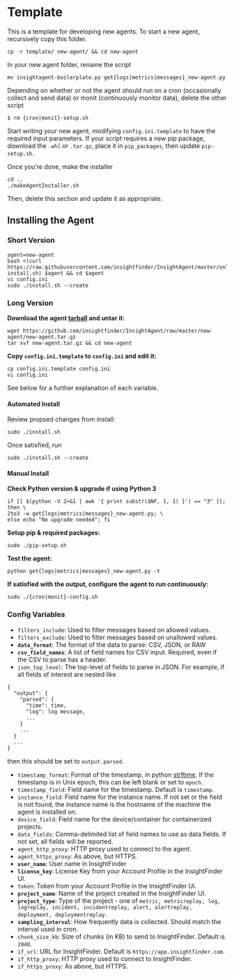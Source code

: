 # Template
This is a template for developing new agents.
To start a new agent, recursively copy this folder.
```
cp -r template/ new-agent/ && cd new-agent
```

In your new agent folder, rename the script
```
mv insightagent-boilerplate.py get{logs|metrics|messages}_new-agent.py
```

Depending on whether or not the agent should run on a cron (occasionally collect and send data) or monit (continuously monitor data), delete the other script
```
$ rm {cron|monit}-setup.sh
```

Start writing your new agent, modifying `config.ini.template` to have the required input parameters. If your script requires a new pip package, download the `.whl` or `.tar.gz`, place it in `pip_packages`, then update `pip-setup.sh`.

Once you're done, make the installer
```
cd ..
./makeAgentInstaller.sh
```

Then, delete this section and update it as appropriate.

## Installing the Agent

### Short Version
```
agent=new-agent
bash <(curl https://raw.githubusercontent.com/insightfinder/InsightAgent/master/online-install.sh) $agent && cd $agent
vi config.ini
sudo ./install.sh --create
```

### Long Version
**Download the agent [tarball](https://github.com/insightfinder/InsightAgent/raw/master/new-agent/new-agent.tar.gz) and untar it:**
```
wget https://github.com/insightfinder/InsightAgent/raw/master/new-agent/new-agent.tar.gz
tar xvf new-agent.tar.gz && cd new-agent
```

**Copy `config.ini.template` to `config.ini` and edit it:**
```
cp config.ini.template config.ini
vi config.ini
```
See below for a further explanation of each variable.

#### Automated Install
Review propsed changes from install:
```
sudo ./install.sh
```

Once satisfied, run 
```
sudo ./install.sh --create
```

#### Manual Install
**Check Python version & upgrade if using Python 3**
```
if [[ $(python -V 2>&1 | awk '{ print substr($NF, 1, 1) }') == "3" ]]; then \
2to3 -w get{logs|metrics|messages}_new-agent.py; \
else echo "No upgrade needed"; fi
```

**Setup pip & required packages:**
```
sudo ./pip-setup.sh
```

**Test the agent:**
```
python get{logs|metrics|messages}_new-agent.py -t
```

**If satisfied with the output, configure the agent to run continuously:**
```
sudo ./{cron|monit}-config.sh
```

### Config Variables
* `filters_include`: Used to filter messages based on allowed values.
* `filters_exclude`: Used to filter messages based on unallowed values.
* **`data_format`**: The format of the data to parse: CSV, JSON, or RAW
* **`csv_field_names`**: A list of field names for CSV input. Required, even if the CSV to parse has a header.
* `json_top_level`: The top-level of fields to parse in JSON. For example, if all fields of interest are nested like 
```
{ 
  "output": {
    "parsed": {
      "time": time, 
      "log": log message,
      ...
    }
    ...
  }
  ...
}
```
then this should be set to `output.parsed`.
* `timestamp_format`: Format of the timestamp, in python [strftime](http://strftime.org/). If the timestamp is in Unix epoch, this can be left blank or set to `epoch`.
* `timestamp_field`: Field name for the timestamp. Default is `timestamp`.
* `instance_field`: Field name for the instance name. If not set or the field is not found, the instance name is the hostname of the machine the agent is installed on.
* `device_field`: Field name for the device/container for containerized projects.
* `data_fields`: Comma-delimited list of field names to use as data fields. If not set, all fields will be reported.
* `agent_http_proxy`: HTTP proxy used to connect to the agent.
* `agent_https_proxy`: As above, but HTTPS.
* **`user_name`**: User name in InsightFinder
* **`license_key`**: License Key from your Account Profile in the InsightFinder UI.
* `token`: Token from your Account Profile in the InsightFinder UI.
* **`project_name`**: Name of the project created in the InsightFinder UI.
* **`project_type`**: Type of the project - one of `metric, metricreplay, log, logreplay, incident, incidentreplay, alert, alertreplay, deployment, deploymentreplay`.
* **`sampling_interval`**: How frequently data is collected. Should match the interval used in cron.
* `chunk_size_kb`: Size of chunks (in KB) to send to InsightFinder. Default is `2048`.
* `if_url`: URL for InsightFinder. Default is `https://app.insightfinder.com`.
* `if_http_proxy`: HTTP proxy used to connect to InsightFinder.
* `if_https_proxy`: As above, but HTTPS.
